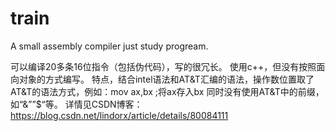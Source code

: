 # train
A small assembly compiler
just study progream.

可以编译20多条16位指令（包括伪代码），写的很冗长。
使用c++，但没有按照面向对象的方式编写。
特点，结合intel语法和AT&T汇编的语法，操作数位置取了AT&T的语法方式，例如：mov ax,bx ;将ax存入bx
同时没有使用AT&T中的前缀，如“&””$“等。
详情见CSDN博客：https://blog.csdn.net/lindorx/article/details/80084111